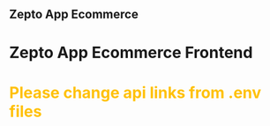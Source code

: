 ## Zepto App Ecommerce

# Zepto App Ecommerce Frontend

<h1 style="color: #ffc107"> Please change api links from  .env files </h1>
